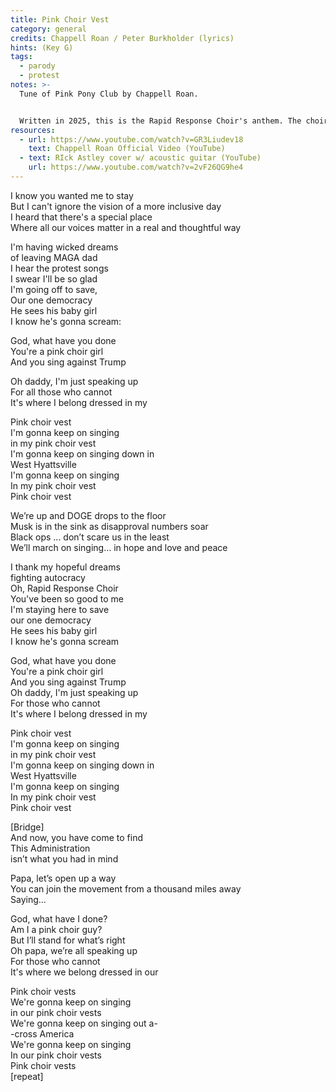 ```yaml
---
title: Pink Choir Vest
category: general
credits: Chappell Roan / Peter Burkholder (lyrics)
hints: (Key G)
tags:
  - parody
  - protest
notes: >-
  Tune of Pink Pony Club by Chappell Roan.


  Written in 2025, this is the Rapid Response Choir's anthem. The choir wears pink vests with the RRC logo and name.
resources:
  - url: https://www.youtube.com/watch?v=GR3Liudev18
    text: Chappell Roan Official Video (YouTube)
  - text: RIck Astley cover w/ acoustic guitar (YouTube)
    url: https://www.youtube.com/watch?v=2vF26QG9he4
---
```

I know you wanted me to stay\
But I can't ignore the vision of a more inclusive day\
I heard that there's a special place\
Where all our voices matter in a real and thoughtful way  

I'm having wicked dreams\
of leaving MAGA dad\
I hear the protest songs\
I swear I'll be so glad\
I'm going off to save,\
Our one democracy\
He sees his baby girl\
I know he's gonna scream:  

God, what have you done\
You're a pink choir girl\
And you sing against Trump  

Oh daddy, I'm just speaking up\
For all those who cannot\
It's where I belong dressed in my  

Pink choir vest\
I'm gonna keep on singing\
in my pink choir vest\
I'm gonna keep on singing down in\
West Hyattsville\
I'm gonna keep on singing\
In my pink choir vest\
Pink choir vest  

We’re up and DOGE drops to  the floor\
Musk is in the sink as disapproval numbers soar\
Black ops ... don’t scare us in the least\
We’ll march on singing… in hope and love and peace  

I thank my hopeful dreams\
fighting autocracy\
Oh, Rapid Response Choir\
You've been so good to me\
I'm staying here to save\
our one democracy\
He sees his baby girl\
I know he's gonna scream  

God, what have you done\
You're a pink choir girl\
And you sing against Trump\
Oh daddy, I'm just speaking up\
For those who cannot\
It's where I belong dressed in my  

Pink choir vest\
I'm gonna keep on singing\
in my pink choir vest\
I'm gonna keep on singing down in\
West Hyattsville\
I'm gonna keep on singing\
In my pink choir vest\
Pink choir vest  

\[Bridge]\
And now, you have come to find\
This Administration\
isn’t what you had in mind  

Papa, let’s open up a way\
You can join the movement from a thousand miles away\
Saying…  

God, what have I done?\
Am I a pink choir guy?\
But I’ll stand for what’s right\
Oh papa, we’re all speaking up\
For those who cannot\
It's where we belong dressed in our  

Pink choir vests\
We're gonna keep on singing\
in our pink choir vests\
We're gonna keep on singing out a-\
-cross America\
We're gonna keep on singing\
In our pink choir vests\
Pink choir vests\
\[repeat]
